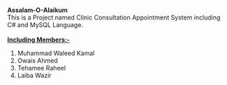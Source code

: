 <b>Assalam-O-Alaikum</b>
<br>This is a Project named Clinic Consultation Appointment System including C# and MySQL Language.<br>
**<br><u>Including Members:-</u>**
1) Muhammad Waleed Kamal<br>
2) Owais Ahmed<br>
3) Tehamee Raheel<br>
4) Laiba Wazir<br>
